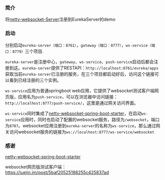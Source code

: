 ### 简介
将[netty-websocket-Server](https://github.com/YeautyYE/netty-websocket-spring-boot-starter "netty-websocket-spring-boot-starter")注册到EurekaServer的demo

### 启动
分别启动`eureka-server（端口：8761）`，`gateway（端口：8777）`，`ws-service（端口：8779）`三个项目.

`eureka-server`是注册中心，`gateway`、`ws-service`、`push-service`启动后都会注册到这。`eureka-server`提供了RESTAPI：`http://localhost:8761/eureka/apps`获取当前`eureka-server`已注册的服务，在三个项目都启动好后，访问这个链接可以看到已经注册的三个实例。

`ws-service`应用为普通springboot web应用，它提供了websocket测试客户端网页版，应用名为`push-service`，可以在浏览器中访问链接：`http://localhost:8777/push-service/`，这里是通过网关访问界面。

`ws-service`同时集成了[netty-websocket-spring-boot-starter](https://github.com/YeautyYE/netty-websocket-spring-boot-starter "netty-websocket-spring-boot-starter")，在启动`ws-service`应用时，同时也启动了配置的websocket服务，路径为`/websocket`，端口为`8787`。websocket应用注册到`eureka-server`的名称为`ws-service`，那么通过网关访问websocket服务的链接为`ws://localhost:8777/ws-service/websocket`

### 感谢
[netty-websocket-spring-boot-starter](https://github.com/YeautyYE/netty-websocket-spring-boot-starter "netty-websocket-spring-boot-starter")

websocket网页版测试客户端：https://juejin.im/post/5baf20525188255c425837ad
